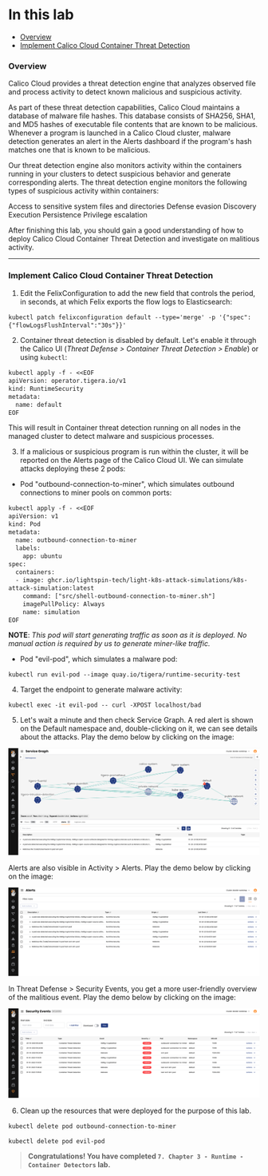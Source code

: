 # In this lab

* [Overview](https://github.com/tigera-cs/Kubernetes-and-Container-Security-Instructor-Led-Workshop/blob/main/7.%20Chapter%203%20-%20Runtime%20-%20Container%20Detectors/container_detectors.md#overview)
* [Implement Calico Cloud Container Threat Detection](https://github.com/tigera-cs/Kubernetes-and-Container-Security-Instructor-Led-Workshop/blob/main/7.%20Chapter%203%20-%20Runtime%20-%20Container%20Detectors/container_detectors.md#implement-calico-cloud-container-threat-detection)



### Overview

Calico Cloud provides a threat detection engine that analyzes observed file and process activity to detect known malicious and suspicious activity.

As part of these threat detection capabilities, Calico Cloud maintains a database of malware file hashes. This database consists of SHA256, SHA1, and MD5 hashes of executable file contents that are known to be malicious. Whenever a program is launched in a Calico Cloud cluster, malware detection generates an alert in the Alerts dashboard if the program's hash matches one that is known to be malicious.

Our threat detection engine also monitors activity within the containers running in your clusters to detect suspicious behavior and generate corresponding alerts. The threat detection engine monitors the following types of suspicious activity within containers:

Access to sensitive system files and directories
Defense evasion
Discovery
Execution
Persistence
Privilege escalation


After finishing this lab, you should gain a good understanding of how to deploy Calico Cloud Container Threat Detection and investigate on malitious activity.

______________________________________________________________________________________________________________________________________________________________________

### Implement Calico Cloud Container Threat Detection

1. Edit the FelixConfiguration to add the new field that controls the period, in seconds, at which Felix exports the flow logs to Elasticsearch:
 
```
kubectl patch felixconfiguration default --type='merge' -p '{"spec":{"flowLogsFlushInterval":"30s"}}'
```

2. Container threat detection is disabled by default. Let's enable it through the Calico UI (*Threat Defense > Container Threat Detection > Enable*) or using `kubectl`:

```
kubectl apply -f - <<EOF
apiVersion: operator.tigera.io/v1
kind: RuntimeSecurity
metadata:
  name: default
EOF
```

This will result in Container threat detection running on all nodes in the managed cluster to detect malware and suspicious processes.


3. If a malicious or suspicious program is run within the cluster, it will be reported on the Alerts page of the Calico Cloud UI. We can simulate attacks deploying these 2 pods:

- Pod "outbound-connection-to-miner", which simulates outbound connections to miner pools on common ports:

```
kubectl apply -f - <<EOF
apiVersion: v1
kind: Pod
metadata:
  name: outbound-connection-to-miner
  labels:
    app: ubuntu
spec:
  containers:
  - image: ghcr.io/lightspin-tech/light-k8s-attack-simulations/k8s-attack-simulation:latest
    command: ["src/shell-outbound-connection-to-miner.sh"]
    imagePullPolicy: Always
    name: simulation
EOF
```

**NOTE**: *This pod will start generating traffic as soon as it is deployed. No manual action is required by us to generate miner-like traffic.*

- Pod "evil-pod", which simulates a malware pod:

```
kubectl run evil-pod --image quay.io/tigera/runtime-security-test
```

4. Target the endpoint to generate malware activity:

```
kubectl exec -it evil-pod -- curl -XPOST localhost/bad
```
5. Let's wait a minute and then check Service Graph. A red alert is shown on the Default namespace and, double-clicking on it, we can see details about the attacks. Play the demo below by clicking on the image:

[![Service Graph Simulation](https://github.com/tigera-cs/Kubernetes-and-Container-Security-Instructor-Led-Workshop/blob/main/7.%20Chapter%203%20-%20Runtime%20-%20Container%20Detectors/Screenshot%202023-10-20%20at%2009.36.40.png)](https://app.arcade.software/share/CD8sOEot4tj3bZXUzsVd)

Alerts are also visible in Activity > Alerts. Play the demo below by clicking on the image:

[![Activity > Alerts Simulation](https://github.com/tigera-cs/Kubernetes-and-Container-Security-Instructor-Led-Workshop/blob/main/7.%20Chapter%203%20-%20Runtime%20-%20Container%20Detectors/Alerts.png)](https://app.arcade.software/share/6mmVE7eGn48uBzffAom6)

In Threat Defense > Security Events, you get a more user-friendly overview of the malitious event. Play the demo below by clicking on the image:

[![Security Events Simulation](https://github.com/tigera-cs/Kubernetes-and-Container-Security-Instructor-Led-Workshop/blob/main/7.%20Chapter%203%20-%20Runtime%20-%20Container%20Detectors/Security_events.png)](https://app.arcade.software/share/Eeg8MUG9Xzb8YKQldTtu)

6. Clean up the resources that were deployed for the purpose of this lab.

```
kubectl delete pod outbound-connection-to-miner
```

```
kubectl delete pod evil-pod
```

> **Congratulations! You have completed `7. Chapter 3 - Runtime - Container Detectors` lab.**
